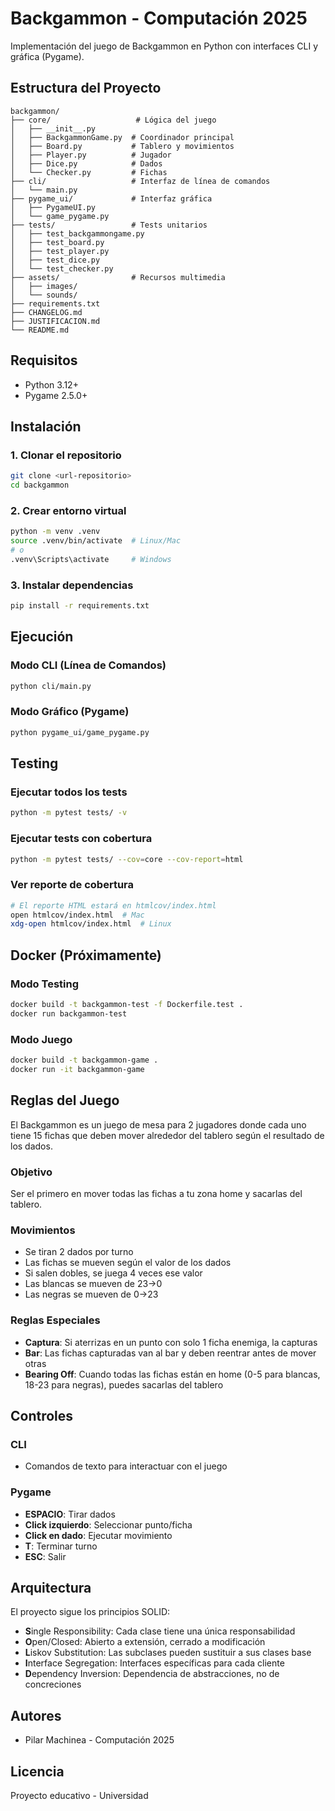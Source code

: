 # Backgammon - Computación 2025

Implementación del juego de Backgammon en Python con interfaces CLI y gráfica (Pygame).

## Estructura del Proyecto

```
backgammon/
├── core/                   # Lógica del juego
│   ├── __init__.py
│   ├── BackgammonGame.py  # Coordinador principal
│   ├── Board.py           # Tablero y movimientos
│   ├── Player.py          # Jugador
│   ├── Dice.py            # Dados
│   └── Checker.py         # Fichas
├── cli/                   # Interfaz de línea de comandos
│   └── main.py
├── pygame_ui/             # Interfaz gráfica
│   ├── PygameUI.py
│   └── game_pygame.py
├── tests/                 # Tests unitarios
│   ├── test_backgammongame.py
│   ├── test_board.py
│   ├── test_player.py
│   ├── test_dice.py
│   └── test_checker.py
├── assets/                # Recursos multimedia
│   ├── images/
│   └── sounds/
├── requirements.txt
├── CHANGELOG.md
├── JUSTIFICACION.md
└── README.md
```

## Requisitos

- Python 3.12+
- Pygame 2.5.0+

## Instalación

### 1. Clonar el repositorio

```bash
git clone <url-repositorio>
cd backgammon
```

### 2. Crear entorno virtual

```bash
python -m venv .venv
source .venv/bin/activate  # Linux/Mac
# o
.venv\Scripts\activate     # Windows
```

### 3. Instalar dependencias

```bash
pip install -r requirements.txt
```

## Ejecución

### Modo CLI (Línea de Comandos)

```bash
python cli/main.py
```

### Modo Gráfico (Pygame)

```bash
python pygame_ui/game_pygame.py
```

## Testing

### Ejecutar todos los tests

```bash
python -m pytest tests/ -v
```

### Ejecutar tests con cobertura

```bash
python -m pytest tests/ --cov=core --cov-report=html
```

### Ver reporte de cobertura

```bash
# El reporte HTML estará en htmlcov/index.html
open htmlcov/index.html  # Mac
xdg-open htmlcov/index.html  # Linux
```

## Docker (Próximamente)

### Modo Testing

```bash
docker build -t backgammon-test -f Dockerfile.test .
docker run backgammon-test
```

### Modo Juego

```bash
docker build -t backgammon-game .
docker run -it backgammon-game
```

## Reglas del Juego

El Backgammon es un juego de mesa para 2 jugadores donde cada uno tiene 15 fichas que deben mover alrededor del tablero según el resultado de los dados.

### Objetivo

Ser el primero en mover todas las fichas a tu zona home y sacarlas del tablero.

### Movimientos

- Se tiran 2 dados por turno
- Las fichas se mueven según el valor de los dados
- Si salen dobles, se juega 4 veces ese valor
- Las blancas se mueven de 23→0
- Las negras se mueven de 0→23

### Reglas Especiales

- **Captura**: Si aterrizas en un punto con solo 1 ficha enemiga, la capturas
- **Bar**: Las fichas capturadas van al bar y deben reentrar antes de mover otras
- **Bearing Off**: Cuando todas las fichas están en home (0-5 para blancas, 18-23 para negras), puedes sacarlas del tablero

## Controles

### CLI
- Comandos de texto para interactuar con el juego

### Pygame
- **ESPACIO**: Tirar dados
- **Click izquierdo**: Seleccionar punto/ficha
- **Click en dado**: Ejecutar movimiento
- **T**: Terminar turno
- **ESC**: Salir

## Arquitectura

El proyecto sigue los principios SOLID:

- **S**ingle Responsibility: Cada clase tiene una única responsabilidad
- **O**pen/Closed: Abierto a extensión, cerrado a modificación
- **L**iskov Substitution: Las subclases pueden sustituir a sus clases base
- **I**nterface Segregation: Interfaces específicas para cada cliente
- **D**ependency Inversion: Dependencia de abstracciones, no de concreciones

## Autores

- Pilar Machinea - Computación 2025

## Licencia

Proyecto educativo - Universidad